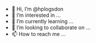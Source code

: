 - 👋 Hi, I’m @hplogsdon
- 👀 I’m interested in ...
- 🌱 I’m currently learning ...
- 💞️ I’m looking to collaborate on ...
- 📫 How to reach me ...

<!---
hplogsdon/hplogsdon is a ✨ special ✨ repository because its `README.md` (this file) appears on your GitHub profile.
You can click the Preview link to take a look at your changes.
--->
